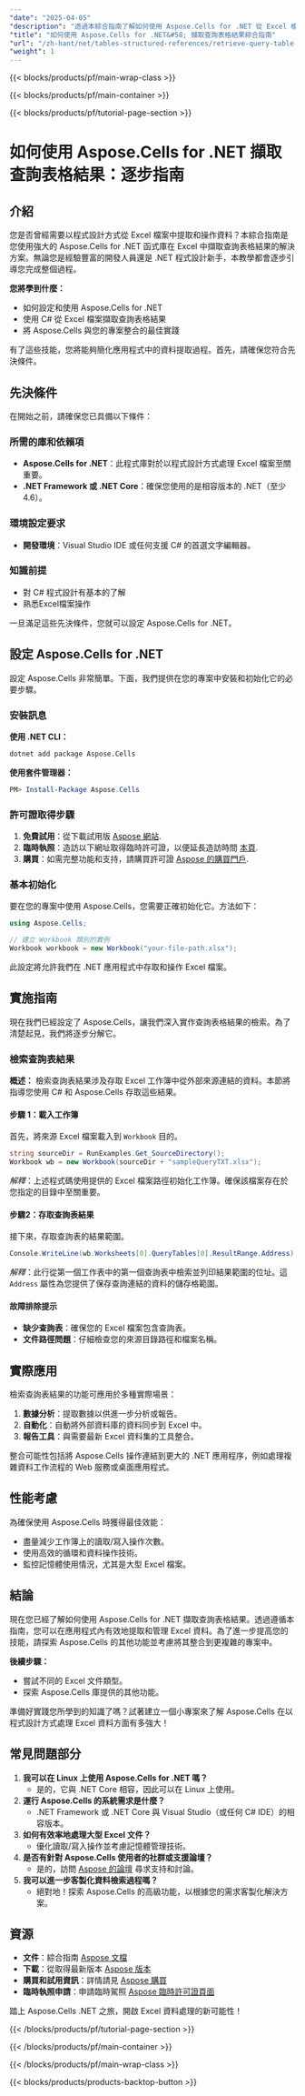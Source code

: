 ```yaml
---
"date": "2025-04-05"
"description": "透過本綜合指南了解如何使用 Aspose.Cells for .NET 從 Excel 檔案中有效地擷取查詢表結果。"
"title": "如何使用 Aspose.Cells for .NET&#58; 擷取查詢表格結果綜合指南"
"url": "/zh-hant/net/tables-structured-references/retrieve-query-table-results-aspose-cells-net/"
"weight": 1
---
```


{{< blocks/products/pf/main-wrap-class >}}

{{< blocks/products/pf/main-container >}}

{{< blocks/products/pf/tutorial-page-section >}}


# 如何使用 Aspose.Cells for .NET 擷取查詢表格結果：逐步指南

## 介紹

您是否曾經需要以程式設計方式從 Excel 檔案中提取和操作資料？本綜合指南是您使用強大的 Aspose.Cells for .NET 函式庫在 Excel 中擷取查詢表格結果的解決方案。無論您是經驗豐富的開發人員還是 .NET 程式設計新手，本教學都會逐步引導您完成整個過程。

**您將學到什麼：**
- 如何設定和使用 Aspose.Cells for .NET
- 使用 C# 從 Excel 檔案擷取查詢表格結果
- 將 Aspose.Cells 與您的專案整合的最佳實踐

有了這些技能，您將能夠簡化應用程式中的資料提取過程。首先，請確保您符合先決條件。

## 先決條件

在開始之前，請確保您已具備以下條件：

### 所需的庫和依賴項
- **Aspose.Cells for .NET**：此程式庫對於以程式設計方式處理 Excel 檔案至關重要。
- **.NET Framework 或 .NET Core**：確保您使用的是相容版本的 .NET（至少 4.6）。

### 環境設定要求
- **開發環境**：Visual Studio IDE 或任何支援 C# 的首選文字編輯器。

### 知識前提
- 對 C# 程式設計有基本的了解
- 熟悉Excel檔案操作

一旦滿足這些先決條件，您就可以設定 Aspose.Cells for .NET。

## 設定 Aspose.Cells for .NET

設定 Aspose.Cells 非常簡單。下面，我們提供在您的專案中安裝和初始化它的必要步驟。

### 安裝訊息

**使用 .NET CLI：**

```bash
dotnet add package Aspose.Cells
```

**使用套件管理器：**

```powershell
PM> Install-Package Aspose.Cells
```

### 許可證取得步驟

1. **免費試用**：從下載試用版 [Aspose 網站](https://releases。aspose.com/cells/net/).
2. **臨時執照**：造訪以下網址取得臨時許可證，以便延長造訪時間 [本頁](https://purchase。aspose.com/temporary-license/).
3. **購買**：如需完整功能和支持，請購買許可證 [Aspose 的購買門戶](https://purchase。aspose.com/buy).

### 基本初始化

要在您的專案中使用 Aspose.Cells，您需要正確初始化它。方法如下：

```csharp
using Aspose.Cells;

// 建立 Workbook 類別的實例
Workbook workbook = new Workbook("your-file-path.xlsx");
```

此設定將允許我們在 .NET 應用程式中存取和操作 Excel 檔案。

## 實施指南

現在我們已經設定了 Aspose.Cells，讓我們深入實作查詢表格結果的檢索。為了清楚起見，我們將逐步分解它。

### 檢索查詢表結果

**概述：**
檢索查詢表結果涉及存取 Excel 工作簿中從外部來源連結的資料。本節將指導您使用 C# 和 Aspose.Cells 存取這些結果。

#### 步驟 1：載入工作簿

首先，將來源 Excel 檔案載入到 `Workbook` 目的。

```csharp
string sourceDir = RunExamples.Get_SourceDirectory();
Workbook wb = new Workbook(sourceDir + "sampleQueryTXT.xlsx");
```

*解釋*：上述程式碼使用提供的 Excel 檔案路徑初始化工作簿。確保該檔案存在於您指定的目錄中至關重要。

#### 步驟2：存取查詢表結果

接下來，存取查詢表的結果範圍。

```csharp
Console.WriteLine(wb.Worksheets[0].QueryTables[0].ResultRange.Address);
```

*解釋*：此行從第一個工作表中的第一個查詢表中檢索並列印結果範圍的位址。這 `Address` 屬性為您提供了保存查詢連結的資料的儲存格範圍。

#### 故障排除提示
- **缺少查詢表**：確保您的 Excel 檔案包含查詢表。
- **文件路徑問題**：仔細檢查您的來源目錄路徑和檔案名稱。

## 實際應用

檢索查詢表結果的功能可應用於多種實際場景：

1. **數據分析**：提取數據以供進一步分析或報告。
2. **自動化**：自動將外部資料庫的資料同步到 Excel 中。
3. **報告工具**：與需要最新 Excel 資料集的工具整合。

整合可能性包括將 Aspose.Cells 操作連結到更大的 .NET 應用程序，例如處理複雜資料工作流程的 Web 服務或桌面應用程式。

## 性能考慮

為確保使用 Aspose.Cells 時獲得最佳效能：
- 盡量減少工作簿上的讀取/寫入操作次數。
- 使用高效的循環和資料操作技術。
- 監控記憶體使用情況，尤其是大型 Excel 檔案。

## 結論

現在您已經了解如何使用 Aspose.Cells for .NET 擷取查詢表格結果。透過遵循本指南，您可以在應用程式內有效地提取和管理 Excel 資料。為了進一步提高您的技能，請探索 Aspose.Cells 的其他功能並考慮將其整合到更複雜的專案中。

**後續步驟：**
- 嘗試不同的 Excel 文件類型。
- 探索 Aspose.Cells 庫提供的其他功能。

準備好實踐您所學到的知識了嗎？試著建立一個小專案來了解 Aspose.Cells 在以程式設計方式處理 Excel 資料方面有多強大！

## 常見問題部分

1. **我可以在 Linux 上使用 Aspose.Cells for .NET 嗎？**
   - 是的，它與 .NET Core 相容，因此可以在 Linux 上使用。
2. **運行 Aspose.Cells 的系統需求是什麼？**
   - .NET Framework 或 .NET Core 與 Visual Studio（或任何 C# IDE）的相容版本。
3. **如何有效率地處理大型 Excel 文件？**
   - 優化讀取/寫入操作並考慮記憶體管理技術。
4. **是否有針對 Aspose.Cells 使用者的社群或支援論壇？**
   - 是的，訪問 [Aspose 的論壇](https://forum.aspose.com/c/cells/9) 尋求支持和討論。
5. **我可以進一步客製化資料檢索過程嗎？**
   - 絕對地！探索 Aspose.Cells 的高級功能，以根據您的需求客製化解決方案。

## 資源
- **文件**：綜合指南 [Aspose 文檔](https://reference.aspose.com/cells/net/)
- **下載**：從取得最新版本 [Aspose 版本](https://releases.aspose.com/cells/net/)
- **購買和試用資訊**：詳情請見 [Aspose 購買](https://purchase.aspose.com/buy)
- **臨時執照申請**：申請臨時駕照 [Aspose 臨時許可證頁面](https://purchase.aspose.com/temporary-license/)

踏上 Aspose.Cells .NET 之旅，開啟 Excel 資料處理的新可能性！

{{< /blocks/products/pf/tutorial-page-section >}}

{{< /blocks/products/pf/main-container >}}

{{< /blocks/products/pf/main-wrap-class >}}

{{< blocks/products/products-backtop-button >}}